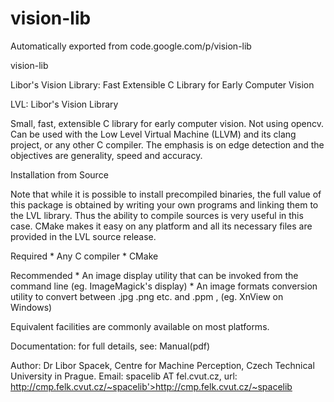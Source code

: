 # vision-lib
Automatically exported from code.google.com/p/vision-lib

vision-lib

Libor's Vision Library: Fast Extensible C Library for Early Computer Vision

LVL: Libor's Vision Library

Small, fast, extensible C library for early computer vision. Not using opencv. Can be used with the Low Level Virtual Machine (LLVM) and its clang project, or any other C compiler. The emphasis is on edge detection and the objectives are generality, speed and accuracy.

Installation from Source

Note that while it is possible to install precompiled binaries, the full value of this package is obtained by writing your own programs and linking them to the LVL library. Thus the ability to compile sources is very useful in this case. CMake makes it easy on any platform and all its necessary files are provided in the LVL source release.

Required * Any C compiler * CMake

Recommended * An image display utility that can be invoked from the command line (eg. ImageMagick's display) * An image formats conversion utility to convert between .jpg .png etc. and .ppm , (eg. XnView on Windows)

Equivalent facilities are commonly available on most platforms.

Documentation: for full details, see: Manual(pdf)

Author: Dr Libor Spacek, Centre for Machine Perception, Czech Technical University in Prague.
Email: spacelib AT fel.cvut.cz, url: http://cmp.felk.cvut.cz/~spacelib'>http://cmp.felk.cvut.cz/~spacelib

